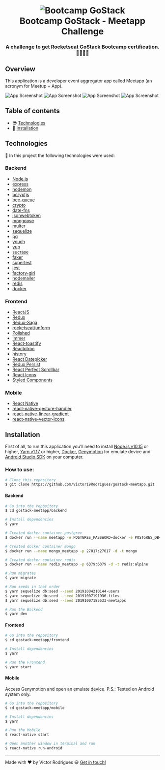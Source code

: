<h1 align="center">
    <img alt="Bootcamp GoStack" src="https://github.com/Victor19Rodrigues/gostack-meetapp/blob/master/assets/logo-bootcamp.svg" />
    <br />
    Bootcamp GoStack - Meetapp Challenge
</h1>

<h3 align="center">
    A challenge to get Rocketseat GoStack Bootcamp certification. 👨🏻‍🚀🚀
</h3>

## Overview

This application is a developer event aggregator app called Meetapp (an acronym for Meetup + App).

![App Screenshot](https://github.com/Victor19Rodrigues/gostack-meetapp/blob/master/assets/home.png)
![App Screenshot](https://github.com/Victor19Rodrigues/gostack-meetapp/blob/master/assets/home_logged.png)
![App Screenshot](https://github.com/Victor19Rodrigues/gostack-meetapp/blob/master/assets/home_mobile.png)
![App Screenshot](https://github.com/Victor19Rodrigues/gostack-meetapp/blob/master/assets/home_logged_mobile.png)

## Table of contents

- :sunglasses: [Technologies](#technologies)
- :floppy_disk: [Installation](#installation)

## Technologies

:hammer: In this project the following technologies were used:

### Backend

- [Node.js](https://nodejs.org)
- [express](https://expressjs.com/)
- [nodemon](https://nodemon.io/)
- [bcryptjs](https://github.com/dcodeIO/bcrypt.js/tree/master/dist)
- [bee-queue](https://bee-queue.com/)
- [crypto](https://nodejs.org/api/crypto.html)
- [date-fns](https://date-fns.org/)
- [jsonwebtoken](https://github.com/auth0/node-jsonwebtoken)
- [mongoose](https://mongoosejs.com/)
- [multer](https://github.com/expressjs/multer)
- [sequelize](https://sequelize.org/)
- [pg](https://node-postgres.com/)
- [youch](https://github.com/poppinss/youch)
- [yup](https://github.com/jquense/yup)
- [sucrase](https://sucrase.io/)
- [faker](https://github.com/marak/Faker.js/)
- [supertest](https://github.com/visionmedia/supertest)
- [jest](https://jestjs.io/)
- [factory-girl](https://github.com/aexmachina/factory-girl)
- [nodemailer](https://nodemailer.com/about/)
- [redis](https://redis.io/)
- [docker](https://www.docker.com/docker-community)

### Frontend

- [ReactJS](https://reactjs.org/)
- [Redux](https://redux.js.org/)
- [Redux-Saga](https://redux-saga.js.org/)
- [rocketseat/unform](https://github.com/Rocketseat/unform)
- [Polished](https://polished.js.org/)
- [Immer](https://github.com/immerjs/immer)
- [React-toastify](https://fkhadra.github.io/react-toastify/)
- [Reactotron](https://infinite.red/reactotron)
- [history](https://www.npmjs.com/package/history)
- [React Datepicker](https://reactdatepicker.com/)
- [Redux Persist](https://github.com/rt2zz/redux-persist)
- [React Perfect Scrollbar](https://github.com/goldenyz/react-perfect-scrollbar)
- [React Icons](https://react-icons.netlify.com/#/)
- [Styled Components](https://www.styled-components.com/)

### Mobile

- [React Native](https://facebook.github.io/react-native/)
- [react-native-gesture-handler](https://kmagiera.github.io/react-native-gesture-handler/docs/getting-started.html)
- [react-native-linear-gradient](https://github.com/react-native-community/react-native-linear-gradient)
- [react-native-vector-icons](https://github.com/oblador/react-native-vector-icons)

## Installation

First of all, to run this application you'll need to install [Node.js v10.15](https://nodejs.org) or higher, [Yarn v1.17](https://yarnpkg.com/lang/en/) or higher, [Docker](https://www.docker.com/docker-community), [Genymotion](https://www.genymotion.com/) for emulate device and [Android Studio SDK](https://developer.android.com/studio) on your computer.

### How to use:

```bash
# Clone this repository
$ git clone https://github.com/Victor19Rodrigues/gostack-meetapp.git
```

#### Backend

```bash
# Go into the repository
$ cd gostack-meetapp/backend

# Install dependencies
$ yarn

# Created docker container postgree
$ docker run --name meetapp -e POSTGRES_PASSWORD=docker -e POSTGRES_DB=meetapp -p 5432:5432 -d postgres

# Created docker container mongo
$ docker run --name mongo_meetapp -p 27017:27017 -d -t mongo

# Created docker container redis
$ docker run --name redis_meetapp -p 6379:6379 -d -t redis:alpine

# Run migrates
$ yarn migrate

# Run seeds in that order
$ yarn sequelize db:seed --seed 20191004210144-users
$ yarn sequelize db:seed --seed 20191007191936-files
$ yarn sequelize db:seed --seed 20191007185533-meetapps

# Run the Backend
$ yarn dev
```

#### Frontend

```bash
# Go into the repository
$ cd gostack-meetapp/frontend

# Install dependencies
$ yarn

# Run the Frontend
$ yarn start
```

#### Mobile

Access Genymotion and open an emulate device.
P.S.: Tested on Android system only.

```bash
# Go into the repository
$ cd gostack-meetapp/mobile

# Install dependencies
$ yarn

# Run the Mobile
$ react-native start

# Open another window in terminal and run
$ react-native run-android
```

---

Made with :heart: by Victor Rodrigues :smiley: [Get in touch!](https://www.linkedin.com/in/victor-rodrigues-676563ba/)

